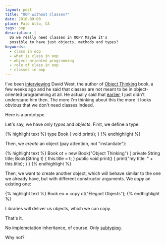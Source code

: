 ```yaml
---
layout: post
title: "OOP without Classes?"
date: 2016-09-08
place: Palo Alto, CA
tags: oop
description: |
  Do we really need classes in OOP? Maybe it's
  possible to have just objects, methods and types?
keywords:
  - class in oop
  - what is class in oop
  - object-oriented programming
  - role of class in oop
  - classes in oop
---
```


I've been [interviewing](https://www.youtube.com/watch?v=s-hdZZzMCac)
David West, the author of [Object Thinking](http://amzn.to/266oJr4) book,
a few weeks ago and he said that classes are not meant to be in
object-oriented programming at all. He actually said that
[earlier](https://www.youtube.com/watch?v=RdE-d_EhzmA), I just didn't
understand him then. The more I'm thinking about this the more it looks
obvious that we don't need classes indeed.

<!--more-->

Here is a prototype.

Let's say, we have only _types_ and _objects_. First, we define a type:

{% highlight text %}
type Book {
  void print();
}
{% endhighlight %}

Then, we _create_ an object (pay attention, not "instantiate"):

{% highlight text %}
Book ot = new Book("Object Thinking") {
  private String title;
  Book(String t) {
    this.title = t;
  }
  public void print() {
    print("my title: " + this.title);
  }
}
{% endhighlight %}

Then, we want to create another object, which will behave similar
to the one we already have, but with different constructor arguments.
We _copy_ an existing one:

{% highlight text %}
Book eo = copy ot("Elegant Objects");
{% endhighlight %}

Libraries will deliver us objects, which we can copy.

That's it.

No implemetation inheritance, of course.
Only [subtyping](https://en.wikipedia.org/wiki/Subtyping).

Why not?
